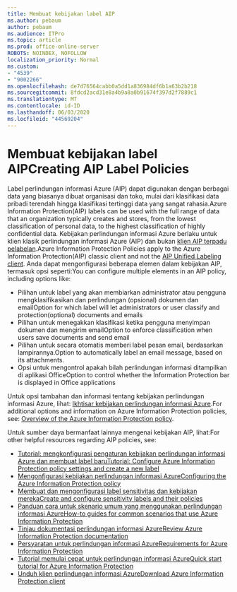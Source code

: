 ```yaml
---
title: Membuat kebijakan label AIP
ms.author: pebaum
author: pebaum
ms.audience: ITPro
ms.topic: article
ms.prod: office-online-server
ROBOTS: NOINDEX, NOFOLLOW
localization_priority: Normal
ms.custom:
- "4539"
- "9002266"
ms.openlocfilehash: de7d76564cabb0a5dd1a836984df6b1a63b2b218
ms.sourcegitcommit: 8fdcd2acd31e8a4b9a8a0b91674f397d2f7889c1
ms.translationtype: MT
ms.contentlocale: id-ID
ms.lasthandoff: 06/03/2020
ms.locfileid: "44569204"
---
```

# <a name="creating-aip-label-policies"></a><span data-ttu-id="c43a7-102">Membuat kebijakan label AIP</span><span class="sxs-lookup"><span data-stu-id="c43a7-102">Creating AIP Label Policies</span></span>

<span data-ttu-id="c43a7-103">Label perlindungan informasi Azure (AIP) dapat digunakan dengan berbagai data yang biasanya dibuat organisasi dan toko, mulai dari klasifikasi data pribadi terendah hingga klasifikasi tertinggi data yang sangat rahasia.</span><span class="sxs-lookup"><span data-stu-id="c43a7-103">Azure Information Protection(AIP) labels can be used with the full range of data that an organization typically creates and stores, from the lowest classification of personal data, to the highest classification of highly confidential data.</span></span> <span data-ttu-id="c43a7-104">Kebijakan perlindungan informasi Azure berlaku untuk klien klasik perlindungan informasi Azure (AIP) dan bukan [klien AIP terpadu pelabelan](https://docs.microsoft.com/azure/information-protection/rms-client/unifiedlabelingclient-version-release-history).</span><span class="sxs-lookup"><span data-stu-id="c43a7-104">Azure Information Protection Policies apply to the Azure Information Protection(AIP) classic client and not the  [AIP Unified Labeling client](https://docs.microsoft.com/azure/information-protection/rms-client/unifiedlabelingclient-version-release-history).</span></span> <span data-ttu-id="c43a7-105">Anda dapat mengonfigurasi beberapa elemen dalam kebijakan AIP, termasuk opsi seperti:</span><span class="sxs-lookup"><span data-stu-id="c43a7-105">You can configure multiple elements in an AIP policy, including options like:</span></span>

- <span data-ttu-id="c43a7-106">Pilihan untuk label yang akan membiarkan administrator atau pengguna mengklasifikasikan dan perlindungan (opsional) dokumen dan email</span><span class="sxs-lookup"><span data-stu-id="c43a7-106">Option for which label will let administrators or user classify and protection(optional) documents and emails</span></span>
- <span data-ttu-id="c43a7-107">Pilihan untuk menegakkan klasifikasi ketika pengguna menyimpan dokumen dan mengirim email</span><span class="sxs-lookup"><span data-stu-id="c43a7-107">Option to enforce classification when users save documents and send email</span></span>
- <span data-ttu-id="c43a7-108">Pilihan untuk secara otomatis memberi label pesan email, berdasarkan lampirannya.</span><span class="sxs-lookup"><span data-stu-id="c43a7-108">Option to automatically label an email message, based on its attachments.</span></span>
- <span data-ttu-id="c43a7-109">Opsi untuk mengontrol apakah bilah perlindungan informasi ditampilkan di aplikasi Office</span><span class="sxs-lookup"><span data-stu-id="c43a7-109">Option to control whether the Information Protection bar is displayed in Office applications</span></span>

<span data-ttu-id="c43a7-110">Untuk opsi tambahan dan informasi tentang kebijakan perlindungan informasi Azure, lihat: [Ikhtisar kebijakan perlindungan informasi Azure](https://docs.microsoft.com/azure/information-protection/overview-policy).</span><span class="sxs-lookup"><span data-stu-id="c43a7-110">For additional options and information on Azure Information Protection policies, see: [Overview of the Azure Information Protection policy](https://docs.microsoft.com/azure/information-protection/overview-policy).</span></span>  

<span data-ttu-id="c43a7-111">Untuk sumber daya bermanfaat lainnya mengenai kebijakan AIP, lihat:</span><span class="sxs-lookup"><span data-stu-id="c43a7-111">For other helpful resources regarding AIP policies, see:</span></span>

- [<span data-ttu-id="c43a7-112">Tutorial: mengkonfigurasi pengaturan kebijakan perlindungan informasi Azure dan membuat label baru</span><span class="sxs-lookup"><span data-stu-id="c43a7-112">Tutorial: Configure Azure Information Protection policy settings and create a new label</span></span>](https://docs.microsoft.com/azure/information-protection/infoprotect-quick-start-tutorial)  
- [<span data-ttu-id="c43a7-113">Mengonfigurasi kebijakan perlindungan informasi Azure</span><span class="sxs-lookup"><span data-stu-id="c43a7-113">Configuring the Azure Information Protection policy</span></span>](https://docs.microsoft.com/azure/information-protection/configure-policy)  
- [<span data-ttu-id="c43a7-114">Membuat dan mengonfigurasi label sensitivitas dan kebijakan mereka</span><span class="sxs-lookup"><span data-stu-id="c43a7-114">Create and configure sensitivity labels and their policies</span></span>](https://docs.microsoft.com/microsoft-365/compliance/create-sensitivity-labels)  
- [<span data-ttu-id="c43a7-115">Panduan cara untuk skenario umum yang menggunakan perlindungan informasi Azure</span><span class="sxs-lookup"><span data-stu-id="c43a7-115">How-to guides for common scenarios that use Azure Information Protection</span></span>](https://docs.microsoft.com/azure/information-protection/how-to-guides)  
- [<span data-ttu-id="c43a7-116">Tinjau dokumentasi perlindungan informasi Azure</span><span class="sxs-lookup"><span data-stu-id="c43a7-116">Review Azure Information Protection documentation</span></span>](https://docs.microsoft.com/azure/information-protection/what-is-information-protection)  
- [<span data-ttu-id="c43a7-117">Persyaratan untuk perlindungan informasi Azure</span><span class="sxs-lookup"><span data-stu-id="c43a7-117">Requirements for Azure Information Protection</span></span>](https://docs.microsoft.com/azure/information-protection/get-started/requirements)  
- [<span data-ttu-id="c43a7-118">Tutorial memulai cepat untuk perlindungan informasi Azure</span><span class="sxs-lookup"><span data-stu-id="c43a7-118">Quick start tutorial for Azure Information Protection</span></span>](https://docs.microsoft.com/azure/information-protection/get-started/infoprotect-quick-start-tutorial)  
- [<span data-ttu-id="c43a7-119">Unduh klien perlindungan informasi Azure</span><span class="sxs-lookup"><span data-stu-id="c43a7-119">Download Azure Information Protection client</span></span>](https://www.microsoft.com/download/details.aspx?id=53018)